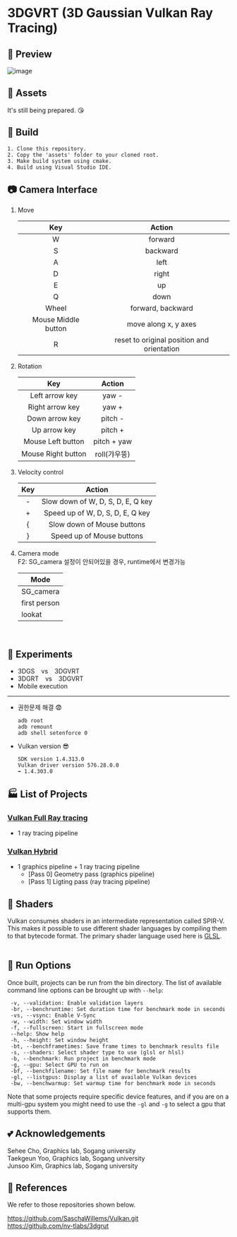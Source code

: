 # 3DGVRT (3D Gaussian Vulkan Ray Tracing)

## 👀 Preview
![image](./results/images/Screenshot_20241105-183715.png)


## 🚀 Assets
It's still being prepared. 😘 <br/>

## 🎠 Build
```
1. Clone this repository.
2. Copy the 'assets' folder to your cloned root.
3. Make build system using cmake.
4. Build using Visual Studio IDE.
```

## 📷 Camera Interface

1. Move

    |Key|Action|
    |:---:|:------:|
    |W|forward|
    |S|backward|
    |A|left|
    |D|right|
    |E|up|
    |Q|down|
    |Wheel|forward, backward|
    |Mouse Middle button|move along x, y axes|
    |R|reset to original position and orientation|

2. Rotation

    |Key|Action|
    |:---:|:------:|
    |Left arrow key|yaw -|
    |Right arrow key|yaw +|
    |Down arrow key|pitch -|
    |Up arrow key|pitch +|
    |Mouse Left button|pitch + yaw|
    |Mouse Right button|roll(갸우뚱)|


3. Velocity control

    |Key|Action|
    |:---:|:----:|
    |-|Slow down of W, D, S, D, E, Q key|
    |+|Speed up of W, D, S, D, E, Q key|
    |{|Slow down of Mouse buttons|
    |}|Speed up of Mouse buttons|


4. Camera mode
<br/>F2: SG_camera 설정이 안되어있을 경우, runtime에서 변경가능

    |Mode|
    |----|
    |SG_camera|
    |first person|
    |lookat|
<br/>

## 🌷 Experiments
- 3DGS &ensp; vs &ensp; 3DGVRT
- 3DGRT &ensp; vs &ensp; 3DGVRT
- Mobile execution
---
- 권한문제 해결 😨
    ```
    adb root
    adb remount
    adb shell setenforce 0
    ```
- Vulkan version 😎
    ```
    SDK version 1.4.313.0
    Vulkan driver version 576.28.0.0
    ➡️ 1.4.303.0
    ```

## 🏭 List of Projects

### [Vulkan Full Ray tracing](projects/VulkanFullRT/)
- 1 ray tracing pipeline

### [Vulkan Hybrid](projects/VulkanHybrid/)
- 1 graphics pipeline + 1 ray tracing pipeline
    - [Pass 0] Geometry pass (graphics pipeline)
    - [Pass 1] Ligting pass (ray tracing pipeline)

## 🌠 Shaders

Vulkan consumes shaders in an intermediate representation called SPIR-V. This makes it possible to use different shader languages by compiling them to that bytecode format. The primary shader language used here is [GLSL](shaders/glsl).
<br/><br/>

## 🚦 Run Options

Once built, projects can be run from the bin directory. The list of available command line options can be brought up with `--help`:
```
 -v, --validation: Enable validation layers
 -br, --benchruntime: Set duration time for benchmark mode in seconds
 -vs, --vsync: Enable V-Sync
 -w, --width: Set window width
 -f, --fullscreen: Start in fullscreen mode
 --help: Show help
 -h, --height: Set window height
 -bt, --benchframetimes: Save frame times to benchmark results file
 -s, --shaders: Select shader type to use (glsl or hlsl)
 -b, --benchmark: Run project in benchmark mode
 -g, --gpu: Select GPU to run on
 -bf, --benchfilename: Set file name for benchmark results
 -gl, --listgpus: Display a list of available Vulkan devices
 -bw, --benchwarmup: Set warmup time for benchmark mode in seconds
```

Note that some projects require specific device features, and if you are on a multi-gpu system you might need to use the `-gl` and `-g` to select a gpu that supports them. <br/>

## 💕 Acknowledgements
Sehee Cho, Graphics lab, Sogang university <br/>
Taekgeun Yoo, Graphics lab, Sogang university <br/>
Junsoo Kim, Graphics lab, Sogang university <br/>

## 🙏 References
We refer to those repositories shown below.

https://github.com/SaschaWillems/Vulkan.git <br/>
https://github.com/nv-tlabs/3dgrut <br/>